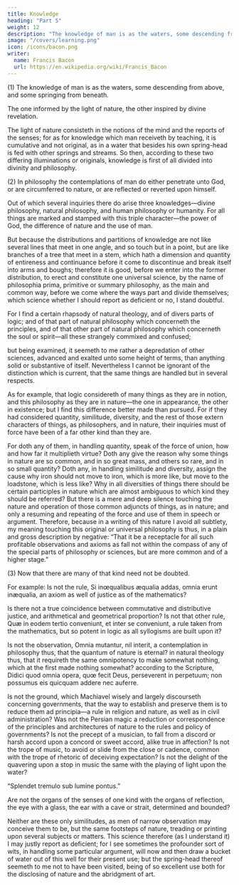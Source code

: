 ```yaml
---
title: Knowledge
heading: "Part 5"
weight: 12
description: "The knowledge of man is as the waters, some descending from above, and some springing from beneath."
image: "/covers/learning.png"
icon: /icons/bacon.png
writer:
  name: Francis Bacon
  url: https://en.wikipedia.org/wiki/Francis_Bacon
---
```



(1) The knowledge of man is as the waters, some descending from above, and some springing from beneath. 

The one informed by the light of nature, the other inspired by divine revelation.  

The light of nature consisteth in the notions of the mind and the reports of the senses; for as for knowledge which man receiveth by teaching, it is cumulative and not original, as in a water that besides his own spring-head is fed with other springs and streams.  So then, according to these two differing illuminations or originals, knowledge is first of all divided into divinity and philosophy.

(2) In philosophy the contemplations of man do either penetrate unto God, or are circumferred to nature, or are reflected or reverted upon himself.  

Out of which several inquiries there do arise three knowledges—divine philosophy, natural philosophy, and human philosophy or humanity.  For all things are marked and stamped with this triple character—the power of God, the difference of nature and the use of man.  

But because the distributions and partitions of knowledge are not like several lines that meet in one angle, and so touch but in a point, but are like branches of a tree that meet in a stem, which hath a dimension and quantity of entireness and continuance before it come to discontinue and break itself into arms and boughs; therefore it is good, before we enter into the former distribution, to erect and constitute one universal science, by the name of philosophia prima, primitive or summary philosophy, as the main and common way, before we come where the ways part and divide themselves; which science whether I should report as deficient or no, I stand doubtful.  

For I find a certain rhapsody of natural theology, and of divers parts of logic; and of that part of natural philosophy which concerneth the principles, and of that other part of natural philosophy which concerneth the soul or spirit—all these strangely commixed and confused; 

but being examined, it seemeth to me rather a depredation of other sciences, advanced and exalted unto some height of terms, than anything solid or substantive of itself.  Nevertheless I cannot be ignorant of the distinction which is current, that the same things are handled but in several respects. 

As for example, that logic considereth of many things as they are in notion, and this philosophy as they are in nature—the one in appearance, the other in existence; but I find this difference better made than pursued.  For if they had considered quantity, similitude, diversity, and the rest of those extern characters of things, as philosophers, and in nature, their inquiries must of force have been of a far other kind than they are.  

For doth any of them, in handling quantity, speak of the force of union, how and how far it multiplieth virtue? Doth any give the reason why some things in nature are so common, and in so great mass, and others so rare, and in so small quantity?  Doth any, in handling similitude and diversity, assign the cause why iron should not move to iron, which is more like, but move to the loadstone, which is less like?  Why in all diversities of things there should be certain participles in nature which are almost ambiguous to which kind they should be referred?  But there is a mere and deep silence touching the nature and operation of those common adjuncts of things, as in nature; and only a resuming and repeating of the force and use of them in speech or argument.  Therefore, because in a writing of this nature I avoid all subtlety, my meaning touching this original or universal philosophy is thus, in a plain and gross description by negative: “That it be a receptacle for all such profitable observations and axioms as fall not within the compass of any of the special parts of philosophy or sciences, but are more common and of a higher stage.”

(3) Now that there are many of that kind need not be doubted.  

For example: Is not the rule, Si inœqualibus æqualia addas, omnia erunt inæqualia, an axiom as well of justice as of the mathematics? 

Is there not a true coincidence between commutative and distributive justice, and arithmetical and geometrical proportion?  Is not that other rule, Quæ in eodem tertio conveniunt, et inter se conveniunt, a rule taken from the mathematics, but so potent in logic as all syllogisms are built upon it? 

Is not the observation, Omnia mutantur, nil interit, a contemplation in philosophy thus, that the quantum of nature is eternal? in natural theology thus, that it requireth the same omnipotency to make somewhat nothing, which at the first made nothing somewhat? according to the Scripture, Didici quod omnia opera, quœ fecit Deus, perseverent in perpetuum; non possumus eis quicquam addere nec auferre.  

Is not the ground, which Machiavel wisely and largely discourseth concerning governments, that the way to establish and preserve them is to reduce them ad principia—a rule in religion and nature, as well as in civil administration?  Was not the Persian magic a reduction or correspondence of the principles and architectures of nature to the rules and policy of governments?  Is not the precept of a musician, to fall from a discord or harsh accord upon a concord or sweet accord, alike true in affection?  Is not the trope of music, to avoid or slide from the close or cadence, common with the trope of rhetoric of deceiving expectation? Is not the delight of the quavering upon a stop in music the same with the playing of light upon the water?

“Splendet tremulo sub lumine pontus.”

Are not the organs of the senses of one kind with the organs of reflection, the eye with a glass, the ear with a cave or strait, determined and bounded?  

Neither are these only similitudes, as men of narrow observation may conceive them to be, but the same footsteps of nature, treading or printing upon several subjects or matters.  This science therefore (as I understand it) I may justly report as deficient; for I see sometimes the profounder sort of wits, in handling some particular argument, will now and then draw a bucket of water out of this well for their present use; but the spring-head thereof seemeth to me not to have been visited, being of so excellent use both for the disclosing of nature and the abridgment of art.
